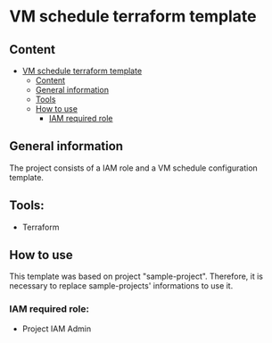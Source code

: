 # VM schedule terraform template

## Content
- [VM schedule terraform template](#VM-schedule-terraform-template)
  - [Content](#content)
  - [General information](#general-information)
  - [Tools](#tools)
  - [How to use](#how-to-use)
    - [IAM required role](#IAM-required-role)

## General information
The project consists of a IAM role and a VM schedule configuration template.

## Tools:
- Terraform

## How to use
This template was based on project "sample-project". Therefore, it is necessary to replace sample-projects' informations to use it.

### IAM required role:
- Project IAM Admin